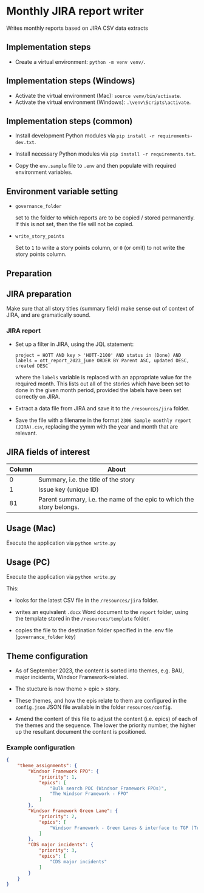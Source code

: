 # Monthly JIRA report writer

Writes monthly reports based on JIRA CSV data extracts

## Implementation steps

- Create a virtual environment: `python -m venv venv/`.

## Implementation steps (Windows)

- Activate the virtual environment (Mac): `source venv/bin/activate`.
- Activate the virtual environment (Windows): `.\venv\Scripts\activate`.

## Implementation steps (common)

- Install development Python modules via `pip install -r requirements-dev.txt`.

- Install necessary Python modules via `pip install -r requirements.txt`.

- Copy the `env.sample` file to `.env` and then populate with required environment variables.

## Environment variable setting

- `governance_folder`

  set to the folder to which reports are to be copied / stored permanently. If this is not set, then the file will not be copied.

- `write_story_points`

  Set to `1` to write a story points column, or `0` (or omit) to not write the story points column.

## Preparation

## JIRA preparation

Make sure that all story titles (summary field) make sense out of context of JIRA, and are gramatically sound.

### JIRA report

- Set up a filter in JIRA, using the JQL statement:

  `project = HOTT AND key > 'HOTT-2100' AND status in (Done) AND labels = ott_report_2023_june ORDER BY Parent ASC, updated DESC, created DESC`

  where the `labels` variable is replaced with an appropriate value for the required month. This lists out all of the stories which have been set to done in the given month period, provided the labels have been set correctly on JIRA.

- Extract a data file from JIRA and save it to the `/resources/jira` folder.

- Save the file with a filename in the format `2306 Sample monthly report (JIRA).csv`, replacing the yymm with the year and month that are relevant.

## JIRA fields of interest

|Column|About|
|-|-|
|0|Summary, i.e. the title of the story|
|1|Issue key (unique ID)|
|81|Parent summary, i.e. the name of the epic to which the story belongs.|

## Usage (Mac)

Execute the application via `python write.py`

## Usage (PC)

Execute the application via `python write.py`

This:

- looks for the latest CSV file in the `/resources/jira` folder.

- writes an equivalent `.docx` Word document to the `report` folder, using the template stored in the `/resources/template` folder.

- copies the file to the destination folder specified in the .env file (`governance_folder` key)

## Theme configuration

- As of September 2023, the content is sorted into themes, e.g. BAU, major incidents, Windsor Framework-related.

- The stucture is now theme > epic > story.

- These themes, and how the epis relate to them are configured in the `config.json` JSON file available in the folder `resources/config`.

- Amend the content of this file to adjust the content (i.e. epics) of each of the themes and the sequence. The lower the priority number, the higher up the resultant document the content is positioned.

### Example configuration

```JSON
{
    "theme_assignments": {
        "Windsor Framework FPO": {
            "priority": 1,
            "epics": [
                "Bulk search POC (Windsor Framework FPOs)",
                "The Windsor Framework - FPO"
            ]
        },
        "Windsor Framework Green Lane": {
            "priority": 2,
            "epics": [
                "Windsor Framework - Green Lanes & interface to TGP (Trader Goods Profile)"
            ]
        },
        "CDS major incidents": {
            "priority": 3,
            "epics": [
                "CDS major incidents"
            ]
        }
    }
}
```